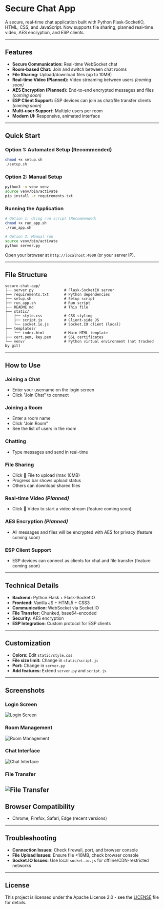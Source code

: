 # Secure Chat App

A secure, real-time chat application built with Python Flask-SocketIO, HTML, CSS, and JavaScript. Now supports file sharing, planned real-time video, AES encryption, and ESP clients.

---

## Features

-  **Secure Communication:** Real-time WebSocket chat
-  **Room-based Chat:** Join and switch between chat rooms
-  **File Sharing:** Upload/download files (up to 10MB)
-  **Real-time Video (Planned):** Video streaming between users *(coming soon)*
-  **AES Encryption (Planned):** End-to-end encrypted messages and files *(coming soon)*
-  **ESP Client Support:** ESP devices can join as chat/file transfer clients *(coming soon)*
-  **Multi-user Support:** Multiple users per room
-  **Modern UI:** Responsive, animated interface

---

## Quick Start

### Option 1: Automated Setup (Recommended)
```bash
chmod +x setup.sh
./setup.sh
```

### Option 2: Manual Setup
```bash
python3 -m venv venv
source venv/bin/activate
pip install -r requirements.txt
```

### Running the Application
```bash
# Option 1: Using run script (Recommended)
chmod +x run_app.sh
./run_app.sh

# Option 2: Manual run
source venv/bin/activate
python server.py
```

Open your browser at `http://localhost:4000` (or your server IP).

---

## File Structure

```
secure-chat-app/
├── server.py              # Flask-SocketIO server
├── requirements.txt       # Python dependencies
├── setup.sh               # Setup script
├── run_app.sh             # Run script
├── README.md              # This file
├── static/
│   ├── style.css          # CSS styling
│   ├── script.js          # Client-side JS
│   └── socket.io.js       # Socket.IO client (local)
├── templates/
│   └── index.html         # Main HTML template
├── cert.pem, key.pem      # SSL certificates
└── venv/                  # Python virtual environment (not tracked by git)
```

---

## How to Use

### Joining a Chat
- Enter your username on the login screen
- Click "Join Chat" to connect

### Joining a Room
- Enter a room name
- Click "Join Room"
- See the list of users in the room

### Chatting
- Type messages and send in real-time

### File Sharing
- Click 📎 File to upload (max 10MB)
- Progress bar shows upload status
- Others can download shared files

### Real-time Video *(Planned)*
- Click 🎥 Video to start a video stream (feature coming soon)

### AES Encryption *(Planned)*
- All messages and files will be encrypted with AES for privacy (feature coming soon)

### ESP Client Support
- ESP devices can connect as clients for chat and file transfer (feature coming soon)

---

## Technical Details

- **Backend:** Python Flask + Flask-SocketIO
- **Frontend:** Vanilla JS + HTML5 + CSS3
- **Communication:** WebSocket via Socket.IO
- **File Transfer:** Chunked, base64-encoded
- **Security:**  AES encryption
- **ESP Integration:** Custom protocol for ESP clients

---

## Customization

- **Colors:** Edit `static/style.css`
- **File size limit:** Change in `static/script.js`
- **Port:** Change in `server.py`
- **Add features:** Extend `server.py` and `script.js`

---

## Screenshots

### Login Screen
![Login Screen](Images/img-1.png)

### Room Management
![Room Management](Images/img-2.png)

### Chat Interface
![Chat Interface](Images/img-3.png)

### File Transfer
![File Transfer](Images/img-4.png)
---

## Browser Compatibility

- Chrome, Firefox, Safari, Edge (recent versions)

---

## Troubleshooting

- **Connection Issues:** Check firewall, port, and browser console
- **File Upload Issues:** Ensure file <10MB, check browser console
- **Socket.IO Issues:** Use local `socket.io.js` for offline/CDN-restricted networks

---

## License

This project is licensed under the Apache License 2.0 - see the [LICENSE](LICENSE) file for details.


